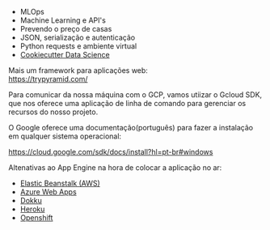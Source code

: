 
- MLOps
- Machine Learning e API's
- Prevendo o preço de casas
- JSON, serialização e autenticação
- Python requests e ambiente virtual
- [Cookiecutter Data Science](https://drivendata.github.io/cookiecutter-data-science/)

Mais um framework para aplicações web:\
https://trypyramid.com/

Para comunicar da nossa máquina com o GCP, vamos utiizar o Gcloud SDK, que nos oferece uma aplicação de linha de comando para gerenciar os recursos do nosso projeto.

O Google oferece uma documentação(português) para fazer a instalação em qualquer sistema operacional:

https://cloud.google.com/sdk/docs/install?hl=pt-br#windows


Altenativas ao App Engine na hora de colocar a aplicação no ar:

- [Elastic Beanstalk (AWS)](https://aws.amazon.com/pt/elasticbeanstalk/)
- [Azure Web Apps](https://azure.microsoft.com/pt-br/services/app-service/web/)
- [Dokku](https://dokku.com/)
- [Heroku](https://www.heroku.com/)
- [Openshift](https://www.redhat.com/en/technologies/cloud-computing/openshift)

